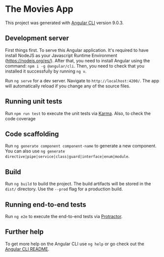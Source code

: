 # The Movies App

This project was generated with [Angular CLI](https://github.com/angular/angular-cli) version 9.0.3.

## Development server

First things first. To serve this Angular application. It's required to have install NodeJS as your Javascript Runtime Environment (https://nodejs.org/es/). After that, you need to install Angular using the command: `npm i -g @angular/cli`. Then, you need to check that you installed it successfully by running `ng v`.

Run `ng serve` for a dev server. Navigate to `http://localhost:4200/`. The app will automatically reload if you change any of the source files.

## Running unit tests

Run `npm run test` to execute the unit tests via [Karma](https://karma-runner.github.io). Also, to check the code coverage

## Code scaffolding

Run `ng generate component component-name` to generate a new component. You can also use `ng generate directive|pipe|service|class|guard|interface|enum|module`.

## Build

Run `ng build` to build the project. The build artifacts will be stored in the `dist/` directory. Use the `--prod` flag for a production build.

## Running end-to-end tests

Run `ng e2e` to execute the end-to-end tests via [Protractor](http://www.protractortest.org/).

## Further help

To get more help on the Angular CLI use `ng help` or go check out the [Angular CLI README](https://github.com/angular/angular-cli/blob/master/README.md).
